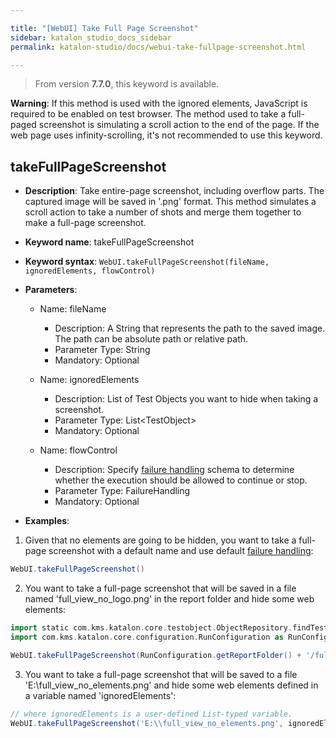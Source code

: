 ```yaml
---

title: "[WebUI] Take Full Page Screenshot"
sidebar: katalon_studio_docs_sidebar
permalink: katalon-studio/docs/webui-take-fullpage-screenshot.html

---
```


> From version **7.7.0**, this keyword is available.

**Warning**: If this method is used with the ignored elements, JavaScript is required to be enabled on test browser. The method used to take a full-paged screenshot is simulating a scroll action to the end of the page. If the web page uses infinity-scrolling, it's not recommended to use this keyword. 

## takeFullPageScreenshot

*  **Description**: Take entire-page screenshot, including overflow parts. The captured image will be saved in '.png' format. This method simulates a scroll action to take a number of shots and merge them together to make a full-page screenshot.
*  **Keyword name**: takeFullPageScreenshot
*  **Keyword syntax**: `WebUI.takeFullPageScreenshot(fileName, ignoredElements, flowControl)`
*  **Parameters**:
   * Name: fileName 
     * Description: A String that represents the path to the saved image. The path can be absolute path or relative path.
     * Parameter Type: String
     * Mandatory: Optional
     
   * Name: ignoredElements
     * Description: List of Test Objects you want to hide when taking a screenshot.
     * Parameter Type: List<TestObject\>
     * Mandatory: Optional

   * Name: flowControl
     * Description: Specify [failure handling](/x/qAAM) schema to determine whether the execution should be allowed to continue or stop.
     * Parameter Type: FailureHandling
     * Mandatory: Optional

* **Examples**:

1. Given that no elements are going to be hidden, you want to take a full-page screenshot with a default name and use default [failure handling](/x/qAAM):

``` groovy
WebUI.takeFullPageScreenshot()
```

2. You want to take a full-page screenshot that will be saved in a file named 'full_view_no_logo.png' in the report folder and hide some web elements:

``` groovy
import static com.kms.katalon.core.testobject.ObjectRepository.findTestObject
import com.kms.katalon.core.configuration.RunConfiguration as RunConfiguration

WebUI.takeFullPageScreenshot(RunConfiguration.getReportFolder() + '/full_view_no_elements.png', [findTestObject('UI/logo')])
```

3. You want to take a full-page screenshot that will be saved to a file 'E:\\full_view_no_elements.png' and hide some web elements defined in a variable named 'ignoredElements':

``` groovy
// where ignoredElements is a user-defined List-typed variable.
WebUI.takeFullPageScreenshot('E:\\full_view_no_elements.png', ignoredElements)
```
